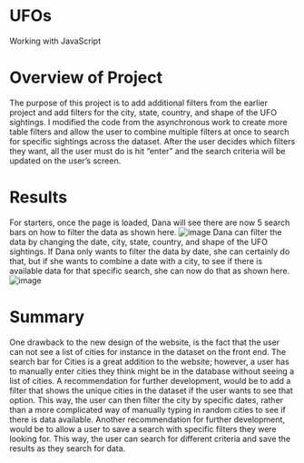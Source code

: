 # UFOs
Working with JavaScript

# Overview of Project
The purpose of this project is to add additional filters from the earlier project and add filters for the city, state, country, and shape of the UFO sightings. I modified the code from the asynchronous work to create more table filters and allow the user to combine multiple filters at once to search for specific sightings across the dataset. After the user decides which filters they want, all the user must do is hit “enter” and the search criteria will be updated on the user’s screen.
# Results
For starters, once the page is loaded, Dana will see there are now 5 search bars on how to filter the data as shown here. ![image](https://user-images.githubusercontent.com/100726716/170572297-3c4a1822-3618-4396-8bfd-7a74aeddd572.png)
 Dana can filter the data by changing the date, city, state, country, and shape of the UFO sightings. If Dana only wants to filter the data by date, she can certainly do that, but if she wants to combine a date with a city, to see if there is available data for that specific search, she can now do that as shown here. ![image](https://user-images.githubusercontent.com/100726716/170572590-3548d93b-4c8f-444e-a464-0bfba5b92cac.png)
 
# Summary 
One drawback to the new design of the website, is the fact that the user can not see a list of cities for instance in the dataset on the front end. The search bar for Cities is a great addition to the website; however, a user has to manually enter cities they think might be in the database without seeing a list of cities. A recommendation for further development, would be to add a filter that shows the unique cities in the dataset if the user wants to see that option. This way, the user can then filter the city by specific dates, rather than a more complicated way of manually typing in random cities to see if there is data available. Another recommendation for further development, would be to allow a user to save a search with specific filters they were looking for. This way, the user can search for different criteria and save the results as they search for data. 
